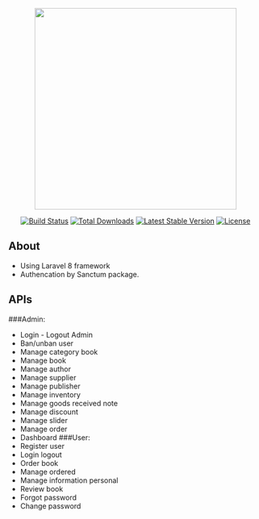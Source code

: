 <p align="center"><a href="https://laravel.com" target="_blank"><img src="https://raw.githubusercontent.com/laravel/art/master/logo-lockup/5%20SVG/2%20CMYK/1%20Full%20Color/laravel-logolockup-cmyk-red.svg" width="400"></a></p>

<p align="center">
<a href="https://travis-ci.org/laravel/framework"><img src="https://travis-ci.org/laravel/framework.svg" alt="Build Status"></a>
<a href="https://packagist.org/packages/laravel/framework"><img src="https://img.shields.io/packagist/dt/laravel/framework" alt="Total Downloads"></a>
<a href="https://packagist.org/packages/laravel/framework"><img src="https://img.shields.io/packagist/v/laravel/framework" alt="Latest Stable Version"></a>
<a href="https://packagist.org/packages/laravel/framework"><img src="https://img.shields.io/packagist/l/laravel/framework" alt="License"></a>
</p>

## About
 - Using Laravel 8 framework
 - Authencation by Sanctum package.
## APIs
 ###Admin:
 - Login - Logout Admin
 - Ban/unban user
 - Manage category book
 - Manage book
 - Manage author
 - Manage supplier
 - Manage publisher
 - Manage inventory
 - Manage goods received note
 - Manage discount
 - Manage slider
 - Manage order
 - Dashboard
 ###User:
 - Register user
 - Login logout
 - Order book
 - Manage ordered
 - Manage information personal
 - Review book
 - Forgot password
 - Change password



